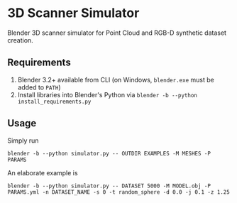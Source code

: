 # 3D Scanner Simulator
Blender 3D scanner simulator for Point Cloud and RGB-D synthetic dataset creation.

## Requirements
1. Blender 3.2+ available from CLI (on Windows, `blender.exe` must be added to `PATH`)
2. Install libraries into Blender's Python via `blender -b --python install_requirements.py`

## Usage
Simply run 
```
blender -b --python simulator.py -- OUTDIR EXAMPLES -M MESHES -P PARAMS 
```

An elaborate example is 
```
blender -b --python simulator.py -- DATASET 5000 -M MODEL.obj -P PARAMS.yml -n DATASET_NAME -s 0 -t random_sphere -d 0.0 -j 0.1 -z 1.25
```
